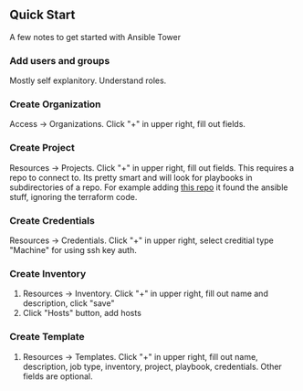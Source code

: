## Quick Start 
A few notes to get started with Ansible Tower

### Add users and groups
Mostly self explanitory. Understand roles.

### Create Organization
Access -> Organizations. Click "+" in upper right, fill out fields.  

### Create Project
Resources -> Projects. Click "+" in upper right, fill out fields. This requires a repo to connect to. Its pretty smart and will look for playbooks in subdirectories of a repo. For example adding [this repo](https://github.com/andreasstollar/automation-demos) it found the ansible stuff, ignoring the terraform code.

### Create Credentials
Resources -> Credentials. Click "+" in upper right, select creditial type "Machine" for using ssh key auth.

### Create Inventory
1. Resources -> Inventory. Click "+" in upper right, fill out name and description, click "save"
1. Click "Hosts" button, add hosts

### Create Template
1. Resources -> Templates. Click "+" in upper right, fill out name, description, job type, inventory, project, playbook, credentials. Other fields are optional.